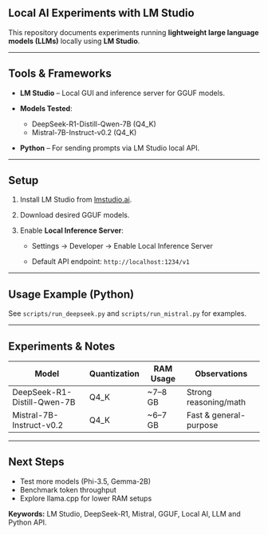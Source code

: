 ## Local AI Experiments with LM Studio

This repository documents experiments running **lightweight large language models (LLMs)** locally using **LM Studio**.

---

## Tools & Frameworks 

- **LM Studio** – Local GUI and inference server for GGUF models. 
 
- **Models Tested**:
  - DeepSeek-R1-Distill-Qwen-7B (Q4_K)
  - Mistral-7B-Instruct-v0.2 (Q4_K)

- **Python** – For sending prompts via LM Studio local API.

---

## Setup

1. Install LM Studio from [lmstudio.ai](https://lmstudio.ai).
  
2. Download desired GGUF models.
  
3. Enable **Local Inference Server**:

   - Settings → Developer → Enable Local Inference Server  

   - Default API endpoint: `http://localhost:1234/v1`

---

## Usage Example (Python)

See `scripts/run_deepseek.py` and `scripts/run_mistral.py` for examples.

---

## Experiments & Notes

| Model | Quantization | RAM Usage | Observations |
|-------|-------------|-----------|--------------|
| DeepSeek-R1-Distill-Qwen-7B | Q4_K | ~7–8 GB | Strong reasoning/math |
| Mistral-7B-Instruct-v0.2 | Q4_K | ~6–7 GB | Fast & general-purpose |

---

## Next Steps

- Test more models (Phi-3.5, Gemma-2B)  
- Benchmark token throughput  
- Explore llama.cpp for lower RAM setups

**Keywords:** LM Studio, DeepSeek-R1, Mistral, GGUF, Local AI, LLM and Python API.






